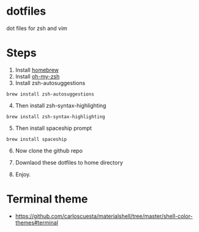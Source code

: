 # dotfiles
dot files for zsh and vim 

# Steps
1. Install [homebrew](https://brew.sh)
2. Install [oh-my-zsh](https://ohmyz.sh)
3. Install zsh-autosuggestions

```brew install zsh-autosuggestions```

4. Then install zsh-syntax-highlighting

```brew install zsh-syntax-highlighting```

5. Then install spaceship prompt

``` brew install spaceship ```

6. Now clone the github repo 

7. Downlaod these dotfiles to home directory
8. Enjoy. 

# Terminal theme
- https://github.com/carloscuesta/materialshell/tree/master/shell-color-themes#terminal
